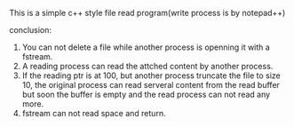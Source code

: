 This is a simple c++ style file read program(write process is by notepad++)

conclusion:
1. You can not delete a file while another process is openning it with a fstream.
2. A reading process can read the attched content by another process.
3. If the reading ptr is at 100, but another process truncate the file to size 10, the original process can read serveral content from the read buffer but soon the buffer is empty and the read process can not read any more.
4. fstream can not read space and return.